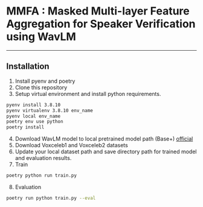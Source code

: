 # MMFA : Masked Multi-layer Feature Aggregation for Speaker Verification using WavLM
***
## Installation
1. Install pyenv and poetry
2. Clone this repository
3. Setup virtual environment and install python requirements.
```sh
pyenv install 3.8.10
pyenv virtualenv 3.8.10 env_name
pyenv local env_name
poetry env use python
poetry install
```
4. Download WavLM model to local pretrained model path (Base+) [official](https://github.com/microsoft/unilm/tree/master/wavlm)
5. Download Voxceleb1 and Voxceleb2 datasets
6. Update your local dataset path and save directory path for trained model and evaluation results. 
7. Train
```sh
poetry python run train.py
```
8. Evaluation
```sh
poetry run python train.py --eval
